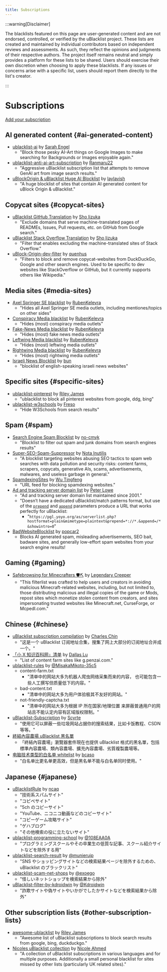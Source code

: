 ```yaml
---
title: Subscriptions
---
```


:::warning[Disclaimer]

The blacklists featured on this page are user-generated content and are not endorsed, controlled, or verified by the uBlacklist project. These lists are created and maintained by individual contributors based on independent reviews and assessments. As such, they reflect the opinions and judgments of their respective authors. The project itself remains neutral and simply provides a platform for these lists to be shared. Users should exercise their own discretion when choosing to apply these blacklists. If any issues or concerns arise with a specific list, users should report them directly to the list's creator.

:::

# Subscriptions

[Add your subscription](https://github.com/iorate/ublacklist/edit/master/website/src/pages/subscriptions.md)

## AI generated content {#ai-generated-content}

- [ublacklist-ai](https://github.com/PrincessAkira/ublacklist-ai) by [Sarah Engel](https://github.com/PrincessAkira)
  - "Block those pesky AI-Art things on Google Images to make searching for Backgrounds or Images enjoyable again."
- [ublacklist-anti-ai-art-subscription](https://codeberg.org/ranmaru22/ublacklist-anti-ai-art-subscription) by [Ranmaru22](https://codeberg.org/ranmaru22)
  - "Aggressive uBlacklist subscription list that attempts to remove GenAI art from image search results."
- [uBlockOrigin & uBlacklist Huge AI Blocklist](https://github.com/laylavish/uBlockOrigin-HUGE-AI-Blocklist) by [laylavish](https://github.com/laylavish)
  - "A huge blocklist of sites that contain AI generated content for uBlock Origin & uBlacklist."

## Copycat sites {#copycat-sites}

- [uBlacklist GitHub Translation](https://github.com/arosh/ublacklist-github-translation) by [Sho Iizuka](https://github.com/arosh)
  - "Exclude domains that serve machine-translated pages of READMEs, Issues, Pull requests, etc. on GitHub from Google search."
- [uBlacklist Stack Overflow Translation](https://github.com/arosh/ublacklist-stackoverflow-translation) by [Sho Iizuka](https://github.com/arosh)
  - "Filter that enables excluding the machine-translated sites of Stack Overflow."
- [uBlock-Origin-dev-filter](https://github.com/quenhus/uBlock-Origin-dev-filter) by [quenhus](https://github.com/quenhus)
  - "Filters to block and remove copycat-websites from DuckDuckGo, Google and other search engines. Used to be specific to dev websites like StackOverflow or GitHub, but it currently supports others like Wikipedia."

## Media sites {#media-sites}

- [Axel Springer SE blacklist](https://github.com/RubenKelevra/ublacklist_springer) by [RubenKelevra](https://github.com/RubenKelevra)
  - "Hides all Axel Springer SE media outlets, including mentiones/topics on other sides"
- [Conspiracy Media blacklist](https://github.com/RubenKelevra/ublacklist_conspiracy) by [RubenKelevra](https://github.com/RubenKelevra)
  - "Hides (most) conspiracy media outlets"
- [Fake-News Media blacklist](https://github.com/RubenKelevra/ublacklist_fakenews) by [RubenKelevra](https://github.com/RubenKelevra)
  - "Hides (most) fake news media outlets"
- [Leftwing Media blacklist](https://github.com/RubenKelevra/ublacklist_leftwing_media) by [RubenKelevra](https://github.com/RubenKelevra)
  - "Hides (most) leftwing media outlets"
- [Rightwing Media blacklist](https://github.com/RubenKelevra/ublacklist_rightwing_media) by [RubenKelevra](https://github.com/RubenKelevra)
  - "Hides (most) rightwing media outlets"
- [Israeli News Blocklist](https://github.com/punpunie/ilNewsBlocklist) by [bun](https://github.com/punpunie)
  - "blocklist of english-speaking israeli news websites"

## Specific sites {#specific-sites}

- [ublacklist-pinterest](https://github.com/rjaus/ublacklist-pinterest) by [Riley James](https://github.com/rjaus)
  - "ublacklist to block all pinterest websites from google, ddg, bing"
- [ublacklist-w3schools](https://codeberg.org/Freso/ublacklist-w3schools) by [Freso](https://freso.dk/)
  - "Hide W3Schools from search results"

## Spam {#spam}

- [Search Engine Spam Blocklist](https://github.com/no-cmyk/Search-Engine-Spam-Blocklist) by [no-cmyk](https://github.com/no-cmyk)
  - "Blocklist to filter out spam and junk domains from search engines results"
- [Super-SEO-Spam-Suppressor](https://github.com/NotaInutilis/Super-SEO-Spam-Suppressor) by [Nota Inutilis](https://github.com/NotaInutilis)
  - "A blocklist targeting websites abusing SEO tactics to spam web searches with data pollution and security risks: content farms, scrapers, copycats, generative AIs, scams, advertisements, malwares, and useless garbage in general."
- [SpamdexingSites](https://github.com/elliotwutingfeng/SpamdexingSites) by [Wu Tingfeng](https://github.com/elliotwutingfeng)
  - "URL feed for blocking spamdexing websites."
- [Ad and tracking server domain list](https://pgl.yoyo.org/adservers/) by [Peter Lowe](https://pgl.yoyo.org/)
  - "Ad and tracking server domain list maintained since 2001."
  - "Doesn’t have a dedicated uBlacklist/match patterns format, but use of the [`prepend`](https://pgl.yoyo.org/as/formats.php#prepend) and [`append`](https://pgl.yoyo.org/as/formats.php#append) parameters produce a URL that works perfectly for uBlacklist:
    - "`https://pgl.yoyo.org/as/serverlist.php?hostformat=plain&mimetype=plaintext&prepend=*://*.&append=/*&showintro=0`"
- [BadWebsiteBlocklist](https://github.com/popcar2/BadWebsiteBlocklist) by [popcar2](https://github.com/popcar2)
  - Blocks AI generated spam, misleading advertisements, SEO bait, badware sites, and generally low-effort spam websites from your search engine results!

## Gaming {#gaming}

- [Safebrowsing for Minecrafters 🛡️⛏️](https://codeberg.org/legendary_creeper/safebrowsing-for-minecrafters) by [Legendary Creeper](https://craftodon.social/@legendary_creeper)
  - "This filterlist was crafted to help users and creators in avoiding malicious Minecraft-related websites, including, but not limited to, those distributing malicious and illegal copies of the game or Mods, repost sites which monetize stolen content from creators, and sites impersonating trusted websites like Minecraft.net, CurseForge, or Mcpedl.com."

## Chinese {#chinese}

- [uBlacklist subscription compilation](https://github.com/eallion/uBlacklist-subscription-compilation) by [Charles Chin](https://github.com/eallion)
  - "这是一个 uBlacklist 订阅地址合集，搜集了网上大部分的订阅地址合并成一个。"
- [「小 X 知识百科网」清单](https://github.com/dallaslu/penzai-list) by [Dallas Lu](https://github.com/dallaslu)
  - "List of content farm sites like g.penzai.com."
- [ublacklist-rules](https://github.com/MisakaMikoto-35c5/ublacklist-rules) by [@MisakaMikoto-35c5](https://github.com/MisakaMikoto-35c5)
  - content-farm.txt
    - "清单中的网站大多为机器人爬虫网络采集而来的内容， 也可能包含一些人工撰写但质量低下的内容。"
  - bad-content.txt
    - "清单中的网站大多为用户体验极其不友好的网站。"
  - not-friendly-captcha.txt
    - "清单中的网站大多为根据 IP 所在国家/地理位置 来屏蔽普通用户的网站且不能认定内容有区域版权限制。"
- [uBlacklist-Subscription](https://github.com/scyrte/uBlacklist-Subscription) by [Scyrte](https://github.com/scyrte)
  - "使用它可以屏蔽一些垃圾网站占据你的搜索结果，比如卡饭教程、CSDN 等等。"
- [終結內容農場 uBlacklist 黑名單](https://danny0838.github.io/content-farm-terminator/zh/subscriptions-ublacklist)
  - 「終結內容農場」瀏覽器套件現在也提供 uBlacklist 格式的黑名單，包括標準內容農場、類內容農場、擴充內容農場、劣質複製農場等。
- [电脑技术类型的白名单 whitelist](https://github.com/bcaso/Google-Chinese-Results-Whitelist) by [bcaso](https://github.com/bcaso)
  - "白名单比更名单更高效，但是黑名单不能与白名单同时使用。"

## Japanese {#japanese}

- [uBlacklistRule](https://github.com/ncaq/uBlacklistRule) by [ncaq](https://github.com/ncaq)
  - "技術系スパムサイト"
  - "コピペサイト"
  - "5ch のコピーサイト"
  - "YouTube、ニコニコ動画などのコピーサイト"
  - "コピーゲーム攻略サイト"
  - "ゲハブログ"
  - "その他検索の役に立たないサイト"
- [ublacklist-programming-school](https://github.com/108EAA0A/ublacklist-programming-school) by [@108EAA0A](https://github.com/108EAA0A)
  - "プログラミングスクールやその卒業生の低質な記事、スクール紹介サイトなどを除外する用"
- [ublacklist-search-result](https://github.com/munierujp/ublacklist-search-result) by [@munierujp](https://github.com/munierujp)
  - "SNS やショッピングサイトなどの検索結果ページを除外するための、uBlacklist のブラックリスト"
- [ublacklist-scam-net-shops](https://github.com/exoego/ublacklist-scam-net-shops) by [@exoego](https://github.com/exoego)
  - "怪しいネットショップを検索結果から除外"
- [uBlacklist-filter-by-kdroidwin](https://github.com/Kdroidwin/uBlacklist-filter-by-kdroidwin) by [@Kdroidwin](https://github.com/Kdroidwin)
  - "詐欺サイトや偽サイトやいかがでしたかサイトなどを検索結果から除外"

## Other subscription lists {#other-subscription-lists}

- [awesome-ublacklist](https://github.com/rjaus/awesome-ublacklist) by [Riley James](https://github.com/rjaus)
  - "Awesome list of uBlacklist subscriptions to block search results from google, bing, duckduckgo."
- [Nicoles uBlacklist collection](https://github.com/nicoleahmed/nicoles-ublacklist/) by [Nicole Ahmed](https://github.com/nicoleahmed)
  - "A collection of uBlacklist subscriptions in various languages and for multiple purposes. Additionally a small personal blacklist for sites missed by other lists (particularly UK related sites)."
